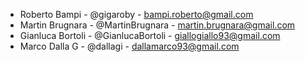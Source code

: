 - Roberto Bampi     - @gigaroby         - bampi.roberto@gmail.com
- Martin Brugnara   - @MartinBrugnara   - martin.brugnara@gmail.com
- Gianluca Bortoli  - @GianlucaBortoli  - giallogiallo93@gmail.com
- Marco Dalla G     - @dallagi          - dallamarco93@gmail.com

